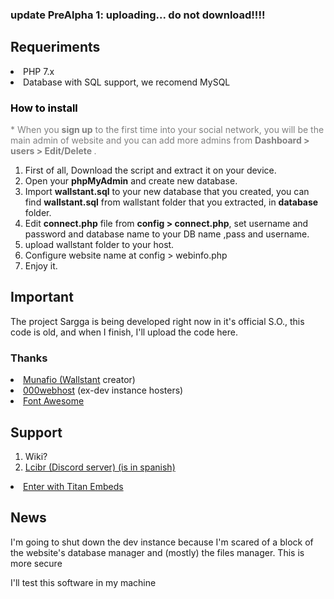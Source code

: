 

### update PreAlpha 1: uploading... do not download!!!!

## Requeriments
<li>PHP 7.x</li>
<li>Database with SQL support, we recomend MySQL</li>

<h3 style="color: black;font-size: auto;">How to install</h3>
			<p style="color: gray">* When you <b>sign up</b> to the first time into your social network, you will be the main admin of website and you can add more admins from <b>Dashboard > users > Edit/Delete </b>.</p>
<ol type="1">
	<li>First of all, Download the script and extract it on your device.</li>
	<li>Open your <b>phpMyAdmin</b> and create new database.</li>
	<li>Import <b>wallstant.sql</b> to your new database that you created, you can find <b>wallstant.sql</b> from wallstant folder that you extracted, in <b>database</b> folder.</li>
	<li>Edit <b>connect.php</b> file from <b>config &gt; connect.php</b>, set username and password and database name to your DB name ,pass and username.</li>
	<li>upload wallstant folder to your host.</li>
        <li>Configure website name at config > webinfo.php</li>
	<li>Enjoy it.</li>
</ol>

## Important
The project Sargga is being developed right now in it's official S.O., this code is old, and when I finish, I'll upload the code here.

### Thanks
<li><a href="https://github.com/munafio">Munafio (<a href="https://wallstant.github.io">Wallstant</a> creator)</li>
<li><a href="https://000webhost.com">000webhost</a> (ex-dev instance hosters)</li>
<li><a href="https://fontawesome.com">Font Awesome</a>

## Support
1. Wiki?
2. <a href="https://inv.wtf/ciber">Lcibr (Discord server) (is in spanish)</a>
<li><a href="https://titanembeds.com/embed/741660184228921386">Enter with Titan Embeds</a></li>

## News
I'm going to shut down the dev instance because I'm scared of a block of the website's database manager and (mostly) the files manager. This is more secure

I'll test this software in my machine
